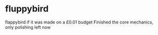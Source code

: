 # fluppybird
flappybird if it was made on a £0.01 budget
Finished the core mechanics, only polishing left now
